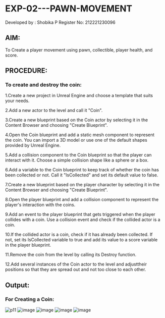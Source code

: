 # EXP-02---PAWN-MOVEMENT
Developed by : Shobika P
Register No: 212221230096
## AIM:
To Create a player movement using pawn, collectible, player health, and score.

## PROCEDURE:
### To create and destroy the coin:
1.Create a new project in Unreal Engine and choose a template that suits your needs.

2.Add a new actor to the level and call it "Coin".

3.Create a new blueprint based on the Coin actor by selecting it in the Content Browser and choosing "Create Blueprint".

4.Open the Coin blueprint and add a static mesh component to represent the coin. You can import a 3D model or use one of the default shapes provided by Unreal Engine.

5.Add a collision component to the Coin blueprint so that the player can interact with it. Choose a simple collision shape like a sphere or a box.

6.Add a variable to the Coin blueprint to keep track of whether the coin has been collected or not. Call it "IsCollected" and set its default value to false.

7.Create a new blueprint based on the player character by selecting it in the Content Browser and choosing "Create Blueprint".

8.Open the player blueprint and add a collision component to represent the player's interaction with the coins.

9.Add an event to the player blueprint that gets triggered when the player collides with a coin. Use a collision event and check if the collided actor is a coin.

10.If the collided actor is a coin, check if it has already been collected. If not, set its IsCollected variable to true and add its value to a score variable in the player blueprint.

11.Remove the coin from the level by calling its Destroy function.

12.Add several instances of the Coin actor to the level and adjusttheir positions so that they are spread out and not too close to each other.
## Output:
### For Creating a Coin:
![p11](https://github.com/Shobika187/EXP-02---PAWN-MOVEMENT/assets/94508142/bd7082b5-cf5d-4d01-8b30-ca6b412f598f)
![image](https://github.com/Shobika187/EXP-02---PAWN-MOVEMENT/assets/94508142/2ed91533-75b4-4c2f-93a4-61483b08818c)
![image](https://github.com/Shobika187/EXP-02---PAWN-MOVEMENT/assets/94508142/842aa053-108c-4c9a-a4a7-9fdfaa5b092c)
![image](https://github.com/Shobika187/EXP-02---PAWN-MOVEMENT/assets/94508142/32760c29-ee28-4134-8255-37da5e47f184)
![image](https://github.com/Shobika187/EXP-02---PAWN-MOVEMENT/assets/94508142/a9a2f59b-ba92-4b2f-8552-84c2015ab0b5)



